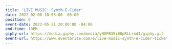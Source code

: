 ```yaml
---
title: 'LIVE MUSIC: Synth-E-Cider'
date: 2022-02-08 10:58:00 -05:00
position: 6
event-date: 2022-05-21 20:00:00 -04:00
end-time: 10PM
giphy-url: https://media.giphy.com/media/yNOFB35i00pRLLrmdI/giphy.gif
event-url: https://www.eventbrite.com/e/live-music-synth-e-cider-tickets-311897552977
---
```


